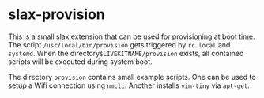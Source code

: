 # slax-provision
This is a small slax extension that can be used for provisioning at boot time.
The script `/usr/local/bin/provision` gets triggered by `rc.local` and `systemd`.
When the directory`$LIVEKITNAME/provision` exists, all contained scripts will be
executed during system boot.

The directory `provision` contains small example scripts. One can be used to setup a Wifi connection using `nmcli`. Another installs `vim-tiny` via `apt-get`.
